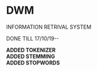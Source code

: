 # DWM

INFORMATION RETRIVAL SYSTEM<br>

DONE TILL 17/10/19--<br>

<b>ADDED TOKENIZER</b><br>
<b>ADDED STEMMING</b><br>
<b>ADDED STOPWORDS</b><br>
